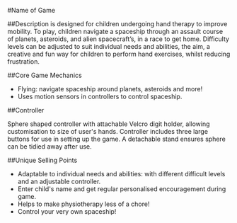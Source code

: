 #Name of Game

##Description 
is designed for children undergoing hand therapy to improve mobility. To play, children navigate a spaceship through an assault course of planets, asteroids, and alien spacecraft’s, in a race to get home. Difficulty levels can be adjusted to suit individual needs and abilities, the aim, a creative and fun way for children to perform hand exercises, whilst reducing frustration. 

##Core Game Mechanics
- Flying: navigate spaceship around planets, asteroids and more!
- Uses motion sensors in controllers to control spaceship.

##Controller 

Sphere shaped controller with attachable Velcro digit holder, allowing customisation to size of user's hands. 
Controller includes three large buttons for use in setting up the game. 
A detachable stand ensures sphere can be tidied away after use. 

##Unique Selling Points
- Adaptable to individual needs and abilities: with different difficult levels and an adjustable controller.
- Enter child's name and get regular personalised encouragement during game.
- Helps to make physiotherapy less of a chore!
- Control your very own spaceship!


